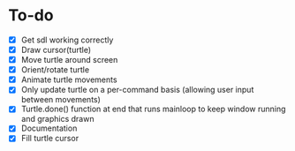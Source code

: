 # To-do
- [x] Get sdl working correctly
- [x] Draw cursor(turtle)
- [x] Move turtle around screen
- [x] Orient/rotate turtle
- [x] Animate turtle movements
- [x] Only update turtle on a per-command basis (allowing user input between movements)
- [x] Turtle.done() function at end that runs mainloop to keep window running and graphics drawn
- [x] Documentation
- [x] Fill turtle cursor
